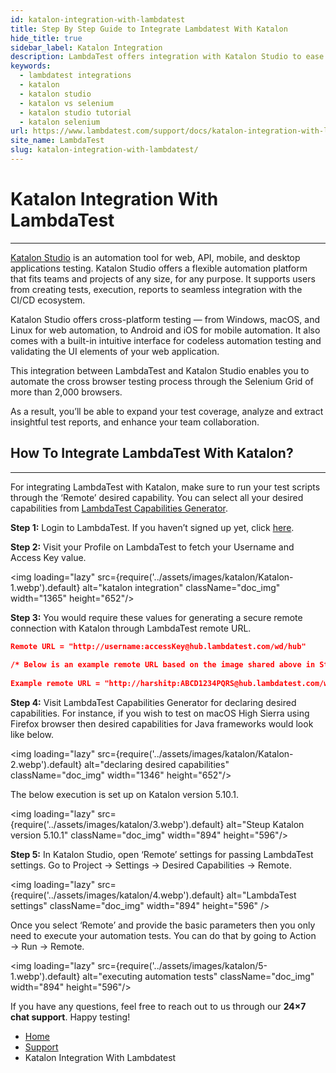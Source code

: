 ```yaml
---
id: katalon-integration-with-lambdatest
title: Step By Step Guide to Integrate Lambdatest With Katalon
hide_title: true
sidebar_label: Katalon Integration
description: LambdaTest offers integration with Katalon Studio to ease your automated cross browser testing process through their Selenium grid consisting more than 3000+ browsers.
keywords:
  - lambdatest integrations
  - katalon
  - katalon studio
  - katalon vs selenium
  - katalon studio tutorial
  - katalon selenium
url: https://www.lambdatest.com/support/docs/katalon-integration-with-lambdatest/
site_name: LambdaTest
slug: katalon-integration-with-lambdatest/
---
```


<script type="application/ld+json"
      dangerouslySetInnerHTML={{ __html: JSON.stringify({
       "@context": "https://schema.org",
        "@type": "BreadcrumbList",
        "itemListElement": [{
          "@type": "ListItem",
          "position": 1,
          "name": "LambdaTest",
          "item": "https://www.lambdatest.com"
        },{
          "@type": "ListItem",
          "position": 2,
          "name": "Support",
          "item": "https://www.lambdatest.com/support/docs/"
        },{
          "@type": "ListItem",
          "position": 3,
          "name": "Katalon LambdaTest Integration",
          "item": "https://www.lambdatest.com/support/docs/katalon-integration-with-lambdatest/"
        }]
      })
    }}
></script>

# Katalon Integration With LambdaTest
---

[Katalon Studio](https://www.katalon.com) is an automation tool for web, API, mobile, and desktop applications testing. Katalon Studio offers a flexible automation platform that fits teams and projects of any size, for any purpose. It supports users from creating tests, execution, reports to seamless integration with the CI/CD ecosystem.

Katalon Studio offers cross-platform testing — from Windows, macOS, and Linux for web automation, to Android and iOS for mobile automation. It also comes with a built-in intuitive interface for codeless automation testing and validating the UI elements of your web application.

This integration between LambdaTest and Katalon Studio enables you to automate the cross browser testing process through the Selenium Grid of more than 2,000 browsers.

<div className="ytframe"> 
<div className="youtube" data-embed="8rGM6H8uZZ0">
    <div className="play-button"></div>
</div>
</div>

As a result, you’ll be able to expand your test coverage, analyze and extract insightful test reports, and enhance your team collaboration.

## How To Integrate LambdaTest With Katalon?
-----------------------------------------------------------------------------------------------------------------------------
For integrating LambdaTest with Katalon, make sure to run your test scripts through the ‘Remote’ desired capability. You can select all your desired capabilities from [LambdaTest Capabilities Generator](https://www.lambdatest.com/capabilities-generator/).

**Step 1:** Login to LambdaTest. If you haven’t signed up yet, click [here](https://accounts.lambdatest.com/register).

**Step 2:** Visit your Profile on LambdaTest to fetch your Username and Access Key value.

<img loading="lazy" src={require('../assets/images/katalon/Katalon-1.webp').default} alt="katalon integration"  className="doc_img" width="1365" height="652"/>

**Step 3:** You would require these values for generating a secure remote connection with Katalon through LambdaTest remote URL.

```json
Remote URL = "http://username:accessKey@hub.lambdatest.com/wd/hub" 
 
/* Below is an example remote URL based on the image shared above in Step 2.*/
 
Example remote URL = "http://harshitp:ABCD1234PQRS@hub.lambdatest.com/wd/hub"
```

**Step 4:** Visit LambdaTest Capabilities Generator for declaring desired capabilities. For instance, if you wish to test on macOS High Sierra using Firefox browser then desired capabilities for Java frameworks would look like below.

<img loading="lazy" src={require('../assets/images/katalon/Katalon-2.webp').default} alt="declaring desired capabilities"  className="doc_img" width="1346" height="652"/>

The below execution is set up on Katalon version 5.10.1.

<img loading="lazy" src={require('../assets/images/katalon/3.webp').default} alt="Steup Katalon version 5.10.1"  className="doc_img" width="894" height="596"/>

**Step 5:** In Katalon Studio, open ‘Remote’ settings for passing LambdaTest settings. Go to Project → Settings → Desired Capabilities → Remote.

<img loading="lazy" src={require('../assets/images/katalon/4.webp').default} alt="LambdaTest settings"  className="doc_img" width="894" height="596" />

Once you select ‘Remote’ and provide the basic parameters then you only need to execute your automation tests. You can do that by going to Action → Run → Remote.

<img loading="lazy" src={require('../assets/images/katalon/5-1.webp').default} alt="executing automation tests"  className="doc_img" width="894" height="596"/>

If you have any questions, feel free to reach out to us through our **24×7 chat support**. Happy testing!

<nav aria-label="breadcrumbs">
  <ul className="breadcrumbs">
    <li className="breadcrumbs__item">
      <a className="breadcrumbs__link" href="https://www.lambdatest.com">Home</a>
    </li>
    <li className="breadcrumbs__item">
      <a className="breadcrumbs__link" href="/docs/">Support</a>
    </li>
    <li className="breadcrumbs__item breadcrumbs__item--active">
      <span className="breadcrumbs__link">Katalon Integration With Lambdatest</span>
    </li>
  </ul>
</nav>
